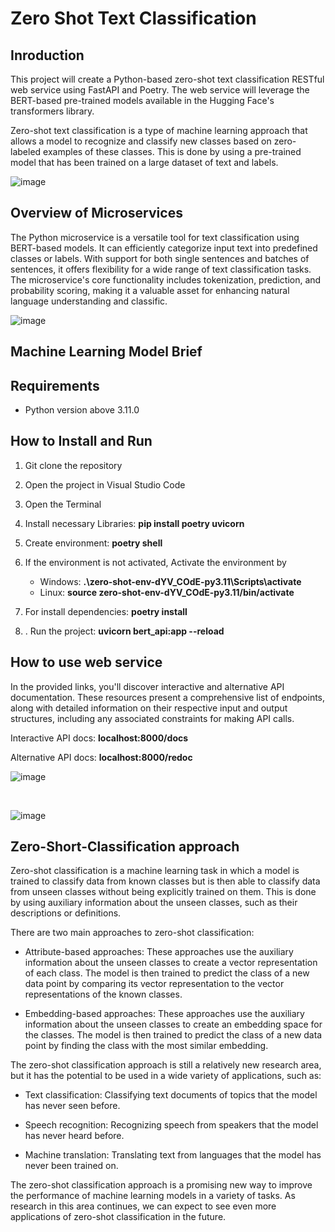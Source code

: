 # **Zero Shot Text Classification**

## Inroduction 

This project will create a Python-based zero-shot text classification RESTful web service using FastAPI and Poetry. The web service will leverage the BERT-based pre-trained models available in the Hugging Face's transformers library.

Zero-shot text classification is a type of machine learning approach that allows a model to recognize and classify new classes based on zero-labeled examples of these classes. This is done by using a pre-trained model that has been trained on a large dataset of text and labels.

![image](https://github.com/zeidzen/HR_resume/assets/36964163/5fa8cf5a-9436-4981-ac03-b8cbf1cd0893)


## Overview of Microservices 

The Python microservice is a versatile tool for text classification using BERT-based models. It can efficiently categorize input text into predefined classes or labels. With support for both single sentences and batches of sentences, it offers flexibility for a wide range of text classification tasks. The microservice's core functionality includes tokenization, prediction, and probability scoring, making it a valuable asset for enhancing natural language understanding and classific.

![image](https://github.com/zeidzen/Zero-Shot-Calssification/assets/36964163/378c9be7-b323-49d9-aed4-998fbd26f920)

## Machine Learning Model Brief


## Requirements
- Python version above 3.11.0

## How to Install and Run

1. Git clone the repository
2. Open the project in Visual Studio Code
3. Open the Terminal 
4. Install necessary Libraries:
    **pip install poetry uvicorn**

6. Create environment: 
   **poetry shell**

7. If the environment is not activated, Activate the environment by  
   - Windows: **.\zero-shot-env-dYV_COdE-py3.11\Scripts\activate**
   - Linux: **source zero-shot-env-dYV_COdE-py3.11/bin/activate**
8. For install dependencies: **poetry install**
9. . Run the project:
   **uvicorn bert_api:app --reload**

## How to use web service

In the provided links, you'll discover interactive and alternative API documentation. These resources present a comprehensive list of endpoints, along with detailed information on their respective input and output structures, including any associated constraints for making API calls.

Interactive API docs: **localhost:8000/docs**

Alternative API docs: **localhost:8000/redoc**


![image](https://github.com/zeidzen/Zero-Shot-Calssification/assets/36964163/ca123da0-fb8b-410a-94c1-134882c8dc1d)

<br>

![image](https://github.com/zeidzen/Zero-Shot-Calssification/assets/36964163/2120f9c9-a8a8-47a2-9f8d-7047daa6efc0)


## Zero-Short-Classification approach




Zero-shot classification is a machine learning task in which a model is trained to classify data from known classes but is then able to classify data from unseen classes without being explicitly trained on them. This is done by using auxiliary information about the unseen classes, such as their descriptions or definitions.

There are two main approaches to zero-shot classification:

   - Attribute-based approaches: These approaches use the auxiliary information about the unseen classes to create a vector representation of each class. The model is then trained to predict the class of a new data point by comparing its vector representation to the vector representations of the known classes.

   - Embedding-based approaches: These approaches use the auxiliary information about the unseen classes to create an embedding space for the classes. The model is then trained to predict the class of a new data point by finding the class with the most similar embedding.

      
The zero-shot classification approach is still a relatively new research area, but it has the potential to be used in a wide variety of applications, such as:

   - Text classification: Classifying text documents of topics that the model has never seen before.

   - Speech recognition: Recognizing speech from speakers that the model has never heard before.
   - Machine translation: Translating text from languages that the model has never been trained on.
   
The zero-shot classification approach is a promising new way to improve the performance of machine learning models in a variety of tasks. As research in this area continues, we can expect to see even more applications of zero-shot classification in the future.

